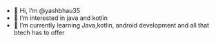- 👋 Hi, I’m @yashbhau35
- 👀 I’m interested in java and kotlin
- 🌱 I’m currently learning Java,kotlin, android development and all that btech has to offer 



<!---
yashbhau35/yashbhau35 is a ✨ special ✨ repository because its `README.md` (this file) appears on your GitHub profile.
You can click the Preview link to take a look at your changes.
--->
